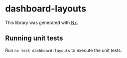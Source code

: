 # dashboard-layouts

This library was generated with [Nx](https://nx.dev).

## Running unit tests

Run `nx test dashboard-layouts` to execute the unit tests.
